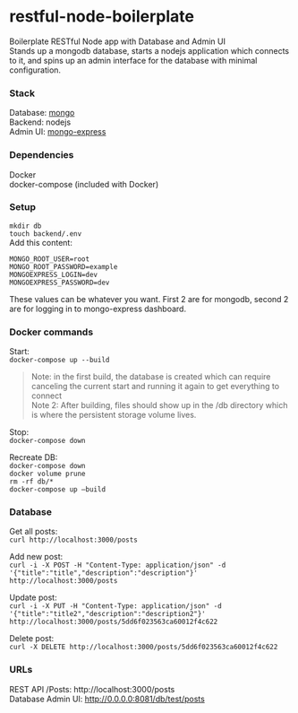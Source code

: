 # restful-node-boilerplate
Boilerplate RESTful Node app with Database and Admin UI  
Stands up a mongodb database, starts a nodejs application which connects to it, and spins up an admin interface for the database with minimal configuration.  

### Stack  
Database: [mongo](https://hub.docker.com/_/mongo)  
Backend: nodejs  
Admin UI: [mongo-express](https://hub.docker.com/_/mongo-express)  

### Dependencies  
Docker  
docker-compose (included with Docker)  

### Setup  
`mkdir db`  
`touch backend/.env`  
Add this content:  
```
MONGO_ROOT_USER=root
MONGO_ROOT_PASSWORD=example
MONGOEXPRESS_LOGIN=dev
MONGOEXPRESS_PASSWORD=dev
```
These values can be whatever you want. First 2 are for mongodb, second 2 are for logging in to mongo-express dashboard.  

### Docker commands
Start:  
`docker-compose up --build`  
> Note: in the first build, the database is created which can require canceling the current start and running it again to get everything to connect  
> Note 2: After building, files should show up in the /db directory which is where the persistent storage volume lives.  

Stop:  
`docker-compose down`  

Recreate DB:  
`docker-compose down`  
`docker volume prune`  
`rm -rf db/*`  
`docker-compose up —build`  

### Database  
Get all posts:  
`curl http://localhost:3000/posts`  

Add new post:  
`curl -i -X POST -H "Content-Type: application/json" -d '{"title":"title","description":"description"}' http://localhost:3000/posts`  

Update post:   
`curl -i -X PUT -H "Content-Type: application/json" -d '{"title":"title2","description":"description2"}' http://localhost:3000/posts/5dd6f023563ca60012f4c622`  

Delete post:  
`curl -X DELETE http://localhost:3000/posts/5dd6f023563ca60012f4c622`  

### URLs  
REST API /Posts: http://localhost:3000/posts  
Database Admin UI: http://0.0.0.0:8081/db/test/posts  
